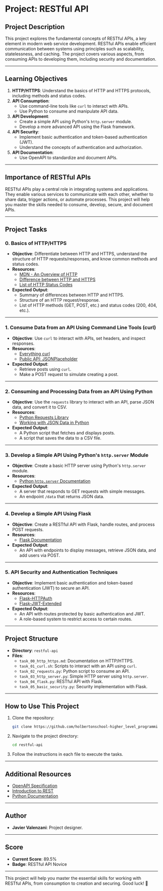 # **Project: RESTful API**

## **Project Description**
This project explores the fundamental concepts of RESTful APIs, a key element in modern web service development. RESTful APIs enable efficient communication between systems using principles such as scalability, statelessness, and caching. The project covers various aspects, from consuming APIs to developing them, including security and documentation.

---

## **Learning Objectives**
1. **HTTP/HTTPS**: Understand the basics of HTTP and HTTPS protocols, including methods and status codes.
2. **API Consumption**:
   - Use command-line tools like `curl` to interact with APIs.
   - Use Python to consume and manipulate API data.
3. **API Development**:
   - Create a simple API using Python's `http.server` module.
   - Develop a more advanced API using the Flask framework.
4. **API Security**:
   - Implement basic authentication and token-based authentication (JWT).
   - Understand the concepts of authentication and authorization.
5. **API Documentation**:
   - Use OpenAPI to standardize and document APIs.

---

## **Importance of RESTful APIs**
RESTful APIs play a central role in integrating systems and applications. They enable various services to communicate with each other, whether to share data, trigger actions, or automate processes. This project will help you master the skills needed to consume, develop, secure, and document APIs.

---

## **Project Tasks**

### **0. Basics of HTTP/HTTPS**
- **Objective**: Differentiate between HTTP and HTTPS, understand the structure of HTTP requests/responses, and know common methods and status codes.
- **Resources**:
  - [MDN - An Overview of HTTP](https://developer.mozilla.org/en-US/docs/Web/HTTP/Overview)
  - [Difference between HTTP and HTTPS](https://www.cloudflare.com/learning/ssl/why-is-http-not-secure/)
  - [List of HTTP Status Codes](https://developer.mozilla.org/en-US/docs/Web/HTTP/Status)
- **Expected Output**:
  - Summary of differences between HTTP and HTTPS.
  - Structure of an HTTP request/response.
  - List of HTTP methods (GET, POST, etc.) and status codes (200, 404, etc.).

---

### **1. Consume Data from an API Using Command Line Tools (curl)**
- **Objective**: Use `curl` to interact with APIs, set headers, and inspect responses.
- **Resources**:
  - [Everything curl](https://curl.se/docs/)
  - [Public API: JSONPlaceholder](https://jsonplaceholder.typicode.com/)
- **Expected Output**:
  - Retrieve posts using `curl`.
  - Make a POST request to simulate creating a post.

---

### **2. Consuming and Processing Data from an API Using Python**
- **Objective**: Use the `requests` library to interact with an API, parse JSON data, and convert it to CSV.
- **Resources**:
  - [Python Requests Library](https://docs.python-requests.org/)
  - [Working with JSON Data in Python](https://docs.python.org/3/library/json.html)
- **Expected Output**:
  - A Python script that fetches and displays posts.
  - A script that saves the data to a CSV file.

---

### **3. Develop a Simple API Using Python's `http.server` Module**
- **Objective**: Create a basic HTTP server using Python's `http.server` module.
- **Resources**:
  - [Python `http.server` Documentation](https://docs.python.org/3/library/http.server.html)
- **Expected Output**:
  - A server that responds to GET requests with simple messages.
  - An endpoint `/data` that returns JSON data.

---

### **4. Develop a Simple API Using Flask**
- **Objective**: Create a RESTful API with Flask, handle routes, and process POST requests.
- **Resources**:
  - [Flask Documentation](https://flask.palletsprojects.com/)
- **Expected Output**:
  - An API with endpoints to display messages, retrieve JSON data, and add users via POST.

---

### **5. API Security and Authentication Techniques**
- **Objective**: Implement basic authentication and token-based authentication (JWT) to secure an API.
- **Resources**:
  - [Flask-HTTPAuth](https://flask-httpauth.readthedocs.io/)
  - [Flask-JWT-Extended](https://flask-jwt-extended.readthedocs.io/)
- **Expected Output**:
  - An API with routes protected by basic authentication and JWT.
  - A role-based system to restrict access to certain routes.

---

## **Project Structure**
- **Directory**: `restful-api`
- **Files**:
  - `task_00_http_https.md`: Documentation on HTTP/HTTPS.
  - `task_01_curl.sh`: Scripts to interact with an API using `curl`.
  - `task_02_requests.py`: Python script to consume an API.
  - `task_03_http_server.py`: Simple HTTP server using `http.server`.
  - `task_04_flask.py`: RESTful API with Flask.
  - `task_05_basic_security.py`: Security implementation with Flask.

---

## **How to Use This Project**
1. Clone the repository:
   ```bash
   git clone https://github.com/holbertonschool-higher_level_programming.git
   ```
2. Navigate to the project directory:
   ```bash
   cd restful-api
   ```
3. Follow the instructions in each file to execute the tasks.

---

## **Additional Resources**
- [OpenAPI Specification](https://swagger.io/specification/)
- [Introduction to REST](https://restfulapi.net/)
- [Python Documentation](https://docs.python.org/3/)

---

## **Author**
- **Javier Valenzani**: Project designer.

---

## **Score**
- **Current Score**: 89.5%
- **Badge**: RESTful API Novice

---

This project will help you master the essential skills for working with RESTful APIs, from consumption to creation and securing. Good luck! 🚀